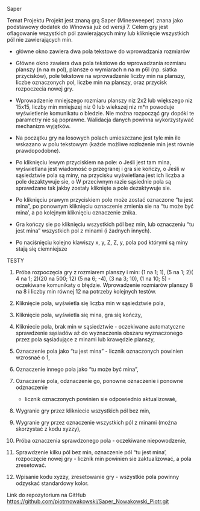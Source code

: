 Saper


Temat Projektu
Projekt jest znaną grą Saper (Minesweeper) znana jako podstawowy dodatek do Winowsa już od wersji 7.
Celem gry jest oflagowanie wszystkich pól zawierających miny lub kliknięcie wszystkich pól nie zawierających min.

- główne okno zawiera dwa pola tekstowe do wprowadzania rozmiarów

- Główne okno zawiera dwa pola tekstowe do wprowadzania rozmiaru planszy (n na m
    pol), plansze o wymiarach n na m p6l (np. siatka przycisków), pole tekstowe na
    wprowadzenie liczby min na planszy, liczbe oznaczonych pol, liczbe min na planszy,
    oraz przycisk rozpoczecia nowej gry.
- Wprowadzenie mniejszego rozmiaru planszy niz 2x2 lub większego niz 15x15, liczby
    min mniejszej niz 0 lub wiekszej niz m*n powoduje wyświetlenie komunikatu o
    bledzie. Nie można rozpocząć gry dopóki te parametry nie są poprawne. Walidacja
    danych powinna wykorzystywać mechanizm wyjątków.
- Na początku gry na losowych polach umieszczane jest tyle min ile wskazano w polu
    tekstowym (każde możliwe rozłożenie min jest równie prawdopodobne).
- Po kliknięciu lewym przyciskiem na pole:
    o Jeśli jest tam mina, wyświetlana jest wiadomość o przegranej i gra sie kończy,
    o Jeśli w sąsiedztwie pola są miny, na przycisku wyświetlana jest ich liczba a pole dezaktywuje sie,
    o W przeciwnym razie sąsiednie pola są sprawdzane tak jakby zostały kliknięte a pole dezaktywuje sie.
- Po kliknięciu prawym przyciskiem pole może zostać oznaczone “tu jest mina”, po ponownym kliknięciu oznaczenie
    zmienia sie na “tu może być mina’, a po kolejnym kliknięciu oznaczenie znika.
- Gra kończy sie po kliknięciu wszystkich pól bez min, lub oznaczeniu “tu jest mina”
    wszystkich pol z minami (i żadnych innych).
- Po naciśnięciu kolejno klawiszy x, y, Z, Z, y, pola pod którymi są miny stają się
    ciemniejsze

TESTY
1. Próba rozpoczęcia gry z rozmiarem planszy i min: (1 na 1; 1), (5 na 1; 2)( 4 na 1; 2)(20 na 500; 12)
    (5 na 6; -4), (3 na 3; 10), (1 na 10; 5) - oczekiwane komunikaty o błędzie.
    Wprowadzenie rozmiarów planszy 8 na 8 i liczby min równej 12 na potrzeby kolejnych testów.

2. Kliknięcie pola, wyświetla się liczba min w sąsiedztwie pola,

3. Kliknięcie pola, wyświetla się mina, gra się kończy,

4. Klikniecie pola, brak min w sąsiedztwie - oczekiwane automatyczne sprawdzenie sąsiadów aż do
    wyznaczenia obszaru wyznaczonego przez pola sąsiadujące z minami lub krawędzie planszy,

5. Oznaczenie pola jako “tu jest mina” - licznik oznaczonych powinien wzrosnaé o 1,

6. Oznaczenie innego pola jako “tu może być mina”,

7. Oznaczenie pola, odznaczenie go, ponowne oznaczenie i ponowne odznaczenie
    - licznik oznaczonych powinien sie odpowiednio aktualizowaé,

8. Wygranie gry przez klikniecie wszystkich pól bez min,

9. Wygranie gry przez oznaczenie wszystkich pól z minami (można skorzystać z kodu xyzzy),

10. Próba oznaczenia sprawdzonego pola - oczekiwane niepowodzenie,

11. Sprawdzenie kilku pól bez min, oznaczenie pól “tu jest mina’, rozpoczęcie nowej gry -
    licznik min powinien sie zaktualizować, a pola zresetować.

12. Wpisanie kodu xyzzy, zresetowanie gry - wszystkie pola powinny odzyskać standardowy kolor.

Link do repozytorium na GitHub
https://github.com/piotrnowakowski/Saper_Nowakowski_Piotr.git